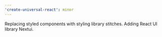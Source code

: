```yaml
---
'create-universal-react': minor
---
```


Replacing styled components with styling library stitches. Adding React UI library Nextui.
